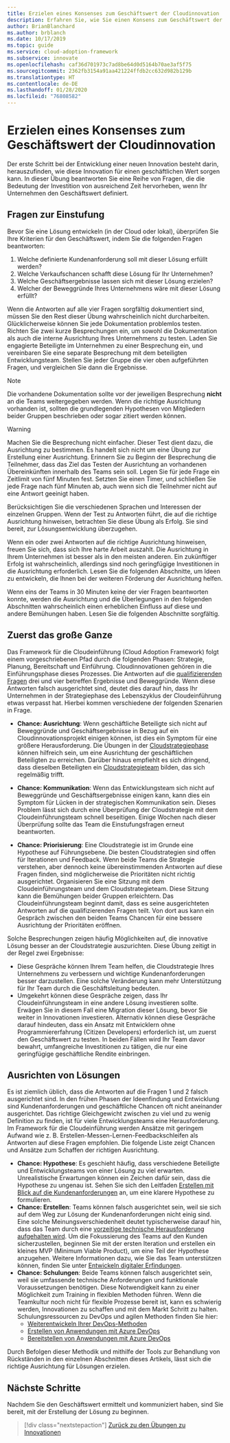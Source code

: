 ```yaml
---
title: Erzielen eines Konsenses zum Geschäftswert der Cloudinnovation
description: Erfahren Sie, wie Sie einen Konsens zum Geschäftswert der Cloudinnovation erzielen.
author: BrianBlanchard
ms.author: brblanch
ms.date: 10/17/2019
ms.topic: guide
ms.service: cloud-adoption-framework
ms.subservice: innovate
ms.openlocfilehash: caf36d701973c7ad8be64d0d5164b70ae3af5f75
ms.sourcegitcommit: 2362fb3154a91aa421224ffdb2cc632d982b129b
ms.translationtype: HT
ms.contentlocale: de-DE
ms.lasthandoff: 01/28/2020
ms.locfileid: "76808582"
---
```

# <a name="build-consensus-on-the-business-value-of-innovation"></a>Erzielen eines Konsenses zum Geschäftswert der Cloudinnovation

Der erste Schritt bei der Entwicklung einer neuen Innovation besteht darin, herauszufinden, wie diese Innovation für einen geschäftlichen Wert sorgen kann. In dieser Übung beantworten Sie eine Reihe von Fragen, die die Bedeutung der Investition von ausreichend Zeit hervorheben, wenn Ihr Unternehmen den Geschäftswert definiert.

## <a name="qualifying-questions"></a>Fragen zur Einstufung

Bevor Sie eine Lösung entwickeln (in der Cloud oder lokal), überprüfen Sie Ihre Kriterien für den Geschäftswert, indem Sie die folgenden Fragen beantworten:

1. Welche definierte Kundenanforderung soll mit dieser Lösung erfüllt werden?
1. Welche Verkaufschancen schafft diese Lösung für Ihr Unternehmen?
1. Welche Geschäftsergebnisse lassen sich mit dieser Lösung erzielen?
1. Welcher der Beweggründe Ihres Unternehmens wäre mit dieser Lösung erfüllt?

Wenn die Antworten auf alle vier Fragen sorgfältig dokumentiert sind, müssen Sie den Rest dieser Übung wahrscheinlich nicht durcharbeiten. Glücklicherweise können Sie jede Dokumentation problemlos testen. Richten Sie zwei kurze Besprechungen ein, um sowohl die Dokumentation als auch die interne Ausrichtung Ihres Unternehmens zu testen. Laden Sie engagierte Beteiligte im Unternehmen zu einer Besprechung ein, und vereinbaren Sie eine separate Besprechung mit dem beteiligten Entwicklungsteam. Stellen Sie jeder Gruppe die vier oben aufgeführten Fragen, und vergleichen Sie dann die Ergebnisse.

> [!NOTE]
> Die vorhandene Dokumentation sollte vor der jeweiligen Besprechung **nicht** an die Teams weitergegeben werden. Wenn die richtige Ausrichtung vorhanden ist, sollten die grundlegenden Hypothesen von Mitgliedern beider Gruppen beschrieben oder sogar zitiert werden können.

<!-- -->

> [!WARNING]
> Machen Sie die Besprechung nicht einfacher. Dieser Test dient dazu, die Ausrichtung zu bestimmen. Es handelt sich nicht um eine Übung zur Erstellung einer Ausrichtung. Erinnern Sie zu Beginn der Besprechung die Teilnehmer, dass das Ziel das Testen der Ausrichtung an vorhandenen Übereinkünften innerhalb des Teams sein soll. Legen Sie für jede Frage ein Zeitlimit von fünf Minuten fest. Setzten Sie einen Timer, und schließen Sie jede Frage nach fünf Minuten ab, auch wenn sich die Teilnehmer nicht auf eine Antwort geeinigt haben.

Berücksichtigen Sie die verschiedenen Sprachen und Interessen der einzelnen Gruppen. Wenn der Test zu Antworten führt, die auf die richtige Ausrichtung hinweisen, betrachten Sie diese Übung als Erfolg. Sie sind bereit, zur Lösungsentwicklung überzugehen.

Wenn ein oder zwei Antworten auf die richtige Ausrichtung hinweisen, freuen Sie sich, dass sich Ihre harte Arbeit auszahlt. Die Ausrichtung in Ihrem Unternehmen ist besser als in den meisten anderen. Ein zukünftiger Erfolg ist wahrscheinlich, allerdings sind noch geringfügige Investitionen in die Ausrichtung erforderlich. Lesen Sie die folgenden Abschnitte, um Ideen zu entwickeln, die Ihnen bei der weiteren Förderung der Ausrichtung helfen.

Wenn eins der Teams in 30 Minuten keine der vier Fragen beantworten konnte, werden die Ausrichtung und die Überlegungen in den folgenden Abschnitten wahrscheinlich einen erheblichen Einfluss auf diese und andere Bemühungen haben. Lesen Sie die folgenden Abschnitte sorgfältig.

## <a name="address-the-big-picture-first"></a>Zuerst das große Ganze

Das Framework für die Cloudeinführung (Cloud Adoption Framework) folgt einem vorgeschriebenen Pfad durch die folgenden Phasen: Strategie, Planung, Bereitschaft und Einführung. Cloudinnovationen gehören in die Einführungsphase dieses Prozesses. Die Antworten auf die [qualifizierenden Fragen](#qualifying-questions) drei und vier betreffen Ergebnisse und Beweggründe. Wenn diese Antworten falsch ausgerichtet sind, deutet dies darauf hin, dass Ihr Unternehmen in der Strategiephase des Lebenszyklus der Cloudeinführung etwas verpasst hat. Hierbei kommen verschiedene der folgenden Szenarien in Frage.

- **Chance: Ausrichtung**: Wenn geschäftliche Beteiligte sich nicht auf Beweggründe und Geschäftsergebnisse in Bezug auf ein Cloudinnovationsprojekt einigen können, ist dies ein Symptom für eine größere Herausforderung. Die Übungen in der [Cloudstrategiephase](../strategy/index.md) können hilfreich sein, um eine Ausrichtung der geschäftlichen Beteiligten zu erreichen. Darüber hinaus empfiehlt es sich dringend, dass dieselben Beteiligten ein [Cloudstrategieteam](../organize/cloud-strategy.md) bilden, das sich regelmäßig trifft.

- **Chance: Kommunikation**: Wenn das Entwicklungsteam sich nicht auf Beweggründe und Geschäftsergebnisse einigen kann, kann dies ein Symptom für Lücken in der strategischen Kommunikation sein. Dieses Problem lässt sich durch eine Überprüfung der Cloudstrategie mit dem Cloudeinführungsteam schnell beseitigen. Einige Wochen nach dieser Überprüfung sollte das Team die Einstufungsfragen erneut beantworten.

- **Chance: Priorisierung**: Eine Cloudstrategie ist im Grunde eine Hypothese auf Führungsebene. Die besten Cloudstrategien sind offen für Iterationen und Feedback. Wenn beide Teams die Strategie verstehen, aber dennoch keine übereinstimmenden Antworten auf diese Fragen finden, sind möglicherweise die Prioritäten nicht richtig ausgerichtet. Organisieren Sie eine Sitzung mit dem Cloudeinführungsteam und dem Cloudstrategieteam. Diese Sitzung kann die Bemühungen beider Gruppen erleichtern. Das Cloudeinführungsteam beginnt damit, dass es seine ausgerichteten Antworten auf die qualifizierenden Fragen teilt. Von dort aus kann ein Gespräch zwischen den beiden Teams Chancen für eine bessere Ausrichtung der Prioritäten eröffnen.

Solche Besprechungen zeigen häufig Möglichkeiten auf, die innovative Lösung besser an der Cloudstrategie auszurichten. Diese Übung zeitigt in der Regel zwei Ergebnisse:

- Diese Gespräche können Ihrem Team helfen, die Cloudstrategie Ihres Unternehmens zu verbessern und wichtige Kundenanforderungen besser darzustellen. Eine solche Veränderung kann mehr Unterstützung für Ihr Team durch die Geschäftsleitung bedeuten.
- Umgekehrt können diese Gespräche zeigen, dass Ihr Cloudeinführungsteam in eine andere Lösung investieren sollte. Erwägen Sie in diesem Fall eine Migration dieser Lösung, bevor Sie weiter in Innovationen investieren. Alternativ können diese Gespräche darauf hindeuten, dass ein Ansatz mit Entwicklern ohne Programmiererfahrung (Citizen Developers) erforderlich ist, um zuerst den Geschäftswert zu testen. In beiden Fällen wird Ihr Team davor bewahrt, umfangreiche Investitionen zu tätigen, die nur eine geringfügige geschäftliche Rendite einbringen.

## <a name="address-solution-alignment"></a>Ausrichten von Lösungen

Es ist ziemlich üblich, dass die Antworten auf die Fragen 1 und 2 falsch ausgerichtet sind. In den frühen Phasen der Ideenfindung und Entwicklung sind Kundenanforderungen und geschäftliche Chancen oft nicht aneinander ausgerichtet. Das richtige Gleichgewicht zwischen zu viel und zu wenig Definition zu finden, ist für viele Entwicklungsteams eine Herausforderung. Im Framework für die Cloudeinführung werden Ansätze mit geringem Aufwand wie z. B. Erstellen-Messen-Lernen-Feedbackschleifen als Antworten auf diese Fragen empfohlen. Die folgende Liste zeigt Chancen und Ansätze zum Schaffen der richtigen Ausrichtung.

- **Chance: Hypothese**: Es geschieht häufig, dass verschiedene Beteiligte und Entwicklungsteams von einer Lösung zu viel erwarten. Unrealistische Erwartungen können ein Zeichen dafür sein, dass die Hypothese zu ungenau ist. Sehen Sie sich den Leitfaden [Erstellen mit Blick auf die Kundenanforderungen](./considerations/build.md) an, um eine klarere Hypothese zu formulieren.
- **Chance: Erstellen**: Teams können falsch ausgerichtet sein, weil sie sich auf dem Weg zur Lösung der Kundenanforderungen nicht einig sind. Eine solche Meinungsverschiedenheit deutet typischerweise darauf hin, dass das Team durch eine [vorzeitige technische Herausforderung aufgehalten wird](./considerations/build.md#reduce-complexity-and-delay-technical-spikes). Um die Fokussierung des Teams auf den Kunden sicherzustellen, beginnen Sie mit der ersten Iteration und erstellen ein kleines MVP (Minimum Viable Product), um eine Teil der Hypothese anzugehen. Weitere Informationen dazu, wie Sie das Team unterstützen können, finden Sie unter [Entwickeln digitaler Erfindungen](./considerations/invention.md).
- **Chance: Schulungen**: Beide Teams können falsch ausgerichtet sein, weil sie umfassende technische Anforderungen und funktionale Voraussetzungen benötigen. Diese Notwendigkeit kann zu einer Möglichkeit zum Training in flexiblen Methoden führen. Wenn die Teamkultur noch nicht für flexible Prozesse bereit ist, kann es schwierig werden, Innovationen zu schaffen und mit dem Markt Schritt zu halten.  Schulungsressourcen zu DevOps und agilen Methoden finden Sie hier:
  - [Weiterentwickeln Ihrer DevOps-Methoden](https://docs.microsoft.com/learn/paths/evolve-your-devops-practices)
  - [Erstellen von Anwendungen mit Azure DevOps](https://docs.microsoft.com/learn/paths/build-applications-with-azure-devops)
  - [Bereitstellen von Anwendungen mit Azure DevOps](https://docs.microsoft.com/learn/paths/deploy-applications-with-azure-devops)

Durch Befolgen dieser Methodik und mithilfe der Tools zur Behandlung von Rückständen in den einzelnen Abschnitten dieses Artikels, lässt sich die richtige Ausrichtung für Lösungen erzielen.

## <a name="next-steps"></a>Nächste Schritte

Nachdem Sie den Geschäftswert ermittelt und kommuniziert haben, sind Sie bereit, mit der Erstellung der Lösung zu beginnen.

> [!div class="nextstepaction"]
> [Zurück zu den Übungen zu Innovationen](./index.md)
